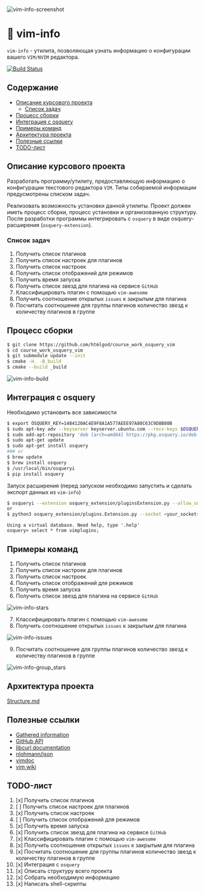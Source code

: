 ![vim-info-screenshot](docs/scr1.png)

# :floppy_disk: vim-info
`vim-info` - утилита, позволяющая узнать информацию о конфигурации вашего
`VIM/NVIM` редактора.

[![Build Status](https://travis-ci.com/htmlgod/course_work_osquery_vim.svg?token=DhyR4qA4NeY9eNsr6S2Q&branch=master)](https://travis-ci.com/htmlgod/course_work_osquery_vim)

## Содержание
* [Описание курсового проекта](https://github.com/htmlgod/course_work_osquery_vim#описание-курсового-проекта)
   * [Список задач](https://github.com/htmlgod/course_work_osquery_vim#список-задач)
* [Процесс сборки](https://github.com/htmlgod/course_work_osquery_vim#процесс-сборки)
* [Интеграция с osquery](https://github.com/htmlgod/course_work_osquery_vim#интеграция-с-osquery)
* [Примеры команд](https://github.com/htmlgod/course_work_osquery_vim#примеры-команд)
* [Архитектура проекта](https://github.com/htmlgod/course_work_osquery_vim#архитектура-проекта)
* [Полезные ссылки](https://github.com/htmlgod/course_work_osquery_vim#полезные-ссылки)
* [TODO-лист](https://github.com/htmlgod/course_work_osquery_vim#TODO-лист)

## Описание курсового проекта

Разработать программу/утилиту, предоставляющую информацию о конфигурации текстового редактора `VIM`.
Типы собираемой информации предусмотрены списком задач.

Реализовать возможность установки данной утилиты.
Проект должен иметь процесс сборки, процесс установки и организованную структуру.
После разработки программы интегрировать с `osquery` в виде osquery-расширения (`osquery-extension`).

### Список задач
1. Получить список плагинов
2. Получить список настроек для плагинов
3. Получить список настроек
4. Получить список отображений для режимов
5. Получить время запуска
6. Получить список звезд для плагина на сервисе `GitHub`
7. Классифицировать плагин с помощью `vim-awesome`
8. Получить соотношение открытых `issues` к закрытым для плагина
9. Посчитать соотношение для группы плагинов количество звезд к количеству плагинов в группе

## Процесс сборки
```bash
$ git clone https://github.com/htmlgod/course_work_osquery_vim 
$ cd course_work_osquery_vim
$ git submodule update --init
$ cmake -H. -B_build
$ cmake --build _build
```
![vim-info-build](docs/demos/build.gif)
## Интеграция с osquery

Необходимо установить все зависимости
```bash
$ export OSQUERY_KEY=1484120AC4E9F8A1A577AEEE97A80C63C9D8B80B
$ sudo apt-key adv --keyserver keyserver.ubuntu.com --recv-keys $OSQUERY_KEY
$ sudo add-apt-repository 'deb [arch=amd64] https://pkg.osquery.io/deb deb main'
$ sudo apt-get update
$ sudo apt-get install osquery
### or
$ brew update
$ brew install osquery
$ /usr/local/bin/osqueryi
$ pip install osquery
```
Запуск расширения (перед запуском необходимо запустить и сделать экспорт данных из `vim-info`)
```bash
$ osqueryi --extension osquery_extension/pluginsExtension.py --allow_unsafe
or
$ python3 osquery_extension/plugins.Extension.py --socket <your_socket>
```
```osquery
Using a virtual database. Need help, type '.help'
osquery> select * from vimplugins;
```

## Примеры команд

1. Получить список плагинов
2. Получить список настроек для плагинов
3. Получить список настроек
4. Получить список отображений для режимов
5. Получить время запуска
6. Получить список звезд для плагина на сервисе `GitHub`

![vim-info-stars](docs/demos/stars.gif)

7. Классифицировать плагин с помощью `vim-awesome`
8. Получить соотношение открытых `issues` к закрытым для плагина

![vim-info-issues](docs/demos/issues.gif)

9. Посчитать соотношение для группы плагинов количество звезд к количеству плагинов в группе


![vim-info-group_stars](docs/demos/group_stars.gif)

## Архитектура проекта

[Structure.md](https://gist.github.com/KhmelevskayaYu/37e1c584a141c59493925574316b792d)

## Полезные ссылки

* [Gathered information](https://gist.github.com/htmlgod/e33c7b334f91992d800dd2ce151b3648)
* [GitHub API](https://developer.github.com/v3/)
* [libcurl documentation](https://curl.haxx.se/libcurl/c/libcurl-tutorial.html)
* [nlohmann/json](https://github.com/nlohmann/json)
* [vimdoc](http://vimdoc.sourceforge.net/htmldoc/starting.html)
* [vim wiki](https://vim.fandom.com/wiki/Displaying_the_current_Vim_environment)

## TODO-лист

1. [x] Получить список плагинов
2. [ ] Получить список настроек для плагинов
3. [x] Получить список настроек
4. [ ] Получить список отображений для режимов
5. [x] Получить время запуска
6. [x] Получить список звезд для плагина на сервисе `GitHub`
7. [x] Классифицировать плагин с помощью `vim-awesome`
8. [x] Получить соотношение открытых `issues` к закрытым для плагина
9. [x] Посчитать соотношение для группы плагинов количество звезд к количеству плагинов в группе
10. [x] Интеграция с `osquery`
11. [x] Описать структуру всего проекта
12. [x] Собрать необходимую информацию
13. [x] Написать shell-скрипты

